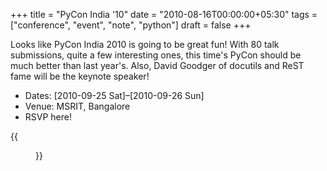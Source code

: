 +++
title = "PyCon India '10"
date = "2010-08-16T00:00:00+05:30"
tags = ["conference", "event", "note", "python"]
draft = false
+++

Looks like PyCon India 2010 is going to be great fun!  With 80
talk submissions, quite a few interesting ones, this time's PyCon
should be much better than last year's.  Also, David Goodger of
docutils and ReST fame will be the keynote speaker!

-   Dates: <span class="timestamp-wrapper"><span class="timestamp">[2010-09-25 Sat]&#x2013;[2010-09-26 Sun]</span></span>
-   Venue: MSRIT, Bangalore
-   RSVP here!

{{<figure src="//in.pycon.org/2010/static/images/badges/supporter-small.png">}}
